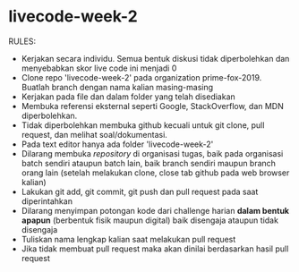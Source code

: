 # livecode-week-2

RULES:

- Kerjakan secara individu. Semua bentuk diskusi tidak diperbolehkan dan menyebabkan skor live code ini menjadi 0
- Clone repo 'livecode-week-2' pada organization prime-fox-2019. Buatlah branch dengan nama kalian masing-masing
- Kerjakan pada file dan dalam folder yang telah disediakan
- Membuka referensi eksternal seperti Google, StackOverflow, dan MDN diperbolehkan.
- Tidak diperbolehkan membuka github kecuali untuk git clone, pull request, dan melihat soal/dokumentasi.
- Pada text editor hanya ada folder 'livecode-week-2'
- Dilarang membuka _repository_ di organisasi tugas, baik pada organisasi batch sendiri ataupun batch lain, baik branch sendiri maupun branch orang lain (setelah melakukan clone, close tab github pada web browser kalian)
- Lakukan git add, git commit, git push dan pull request pada saat diperintahkan
- Dilarang menyimpan potongan kode dari challenge harian **dalam bentuk apapun** (berbentuk fisik maupun digital) baik disengaja ataupun tidak disengaja
- Tuliskan nama lengkap kalian saat melakukan pull request
- Jika tidak membuat pull request maka akan dinilai berdasarkan hasil pull request
